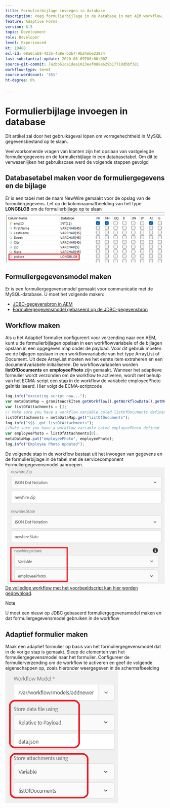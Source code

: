 ```yaml
---
title: Formulierbijlage invoegen in database
description: Voeg formulierbijlage in de database in met AEM workflow.
feature: Adaptive Forms
version: 6.5
topic: Development
role: Developer
level: Experienced
kt: 10488
exl-id: e8a6cab8-423b-4a8e-b2b7-9b24ebe23834
last-substantial-update: 2020-06-09T00:00:00Z
source-git-commit: 7a2bb61ca1dea1013eef088a629b17718dbbf381
workflow-type: tm+mt
source-wordcount: '351'
ht-degree: 0%

---
```


# Formulierbijlage invoegen in database

Dit artikel zal door het gebruiksgeval lopen om vormgehechtheid in MySQL gegevensbestand op te slaan.

Veelvoorkomende vragen van klanten zijn het opslaan van vastgelegde formuliergegevens en de formulierbijlage in een databasetabel.
Om dit te verwezenlijken het gebruikscase werd de volgende stappen gevolgd

## Databasetabel maken voor de formuliergegevens en de bijlage

Er is een tabel met de naam NewWire gemaakt voor de opslag van de formuliergegevens. Let op de kolomnaamafbeelding van het type **LONGBLOB** om de formulierbijlage op te slaan
![table-schema](assets/insert-picture-table.png)

## Formuliergegevensmodel maken

Er is een formuliergegevensmodel gemaakt voor communicatie met de MySQL-database. U moet het volgende maken:

* [JDBC-gegevensbron in AEM](./data-integration-technical-video-setup.md)
* [Formuliergegevensmodel gebaseerd op de JDBC-gegevensbron](./jdbc-data-model-technical-video-use.md)

## Workflow maken

Als u het Adaptief formulier configureert voor verzending naar een AEM, kunt u de formulierbijlagen opslaan in een workflowvariabele of de bijlagen opslaan in een opgegeven map onder de payload. Voor dit gebruik moeten we de bijlagen opslaan in een workflowvariabele van het type ArrayList of Document. Uit deze ArrayList moeten we het eerste item extraheren en een documentvariabele initialiseren. De workflowvariabelen worden **listOfDocuments** en **employeePhoto** zijn gemaakt.
Wanneer het adaptieve formulier wordt verzonden om de workflow te activeren, wordt met behulp van het ECMA-script een stap in de workflow de variabele employeePhoto geïnitialiseerd. Hier volgt de ECMA-scriptcode

```javascript
log.info("executing script now...");
var metaDataMap = graniteWorkItem.getWorkflow().getWorkflowData().getMetaDataMap();
var listOfAttachments = [];
// Make sure you have a workflow variable caled listOfDocuments defined
listOfAttachments = metaDataMap.get("listOfDocuments");
log.info("$$$  got listOfAttachments");
//Make sure you have a workflow variable caled employeePhoto defined
var employeePhoto = listOfAttachments[0];
metaDataMap.put("employeePhoto", employeePhoto);
log.info("Employee Photo updated");
```

De volgende stap in de workflow bestaat uit het invoegen van gegevens en de formulierbijlage in de tabel met de servicecomponent Formuliergegevensmodel aanroepen.
![insert-pic](assets/fdm-insert-pic.png)
[De volledige workflow met het voorbeeldscript kan hier worden gedownload](assets/add-new-employee.zip).

>[!NOTE]
> U moet een nieuw op JDBC gebaseerd formuliergegevensmodel maken en dat formuliergegevensmodel gebruiken in de workflow

## Adaptief formulier maken

Maak een adaptief formulier op basis van het formuliergegevensmodel dat in de vorige stap is gemaakt. Sleep de elementen van het formuliergegevensmodel naar het formulier. Configureer de formulierverzending om de workflow te activeren en geef de volgende eigenschappen op, zoals hieronder weergegeven in de schermafbeelding
![formulierbijlagen](assets/form-attachments.png)
